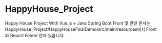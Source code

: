 # HappyHouse_Project
Happy House Project With Vue.js + Java Spring Boot
Front 및 관련 문서는 HappyHouse_Project/HappyHouseFinalDemo/src/main/resources에서 Front와 Report Folder 안에 있습니다.
